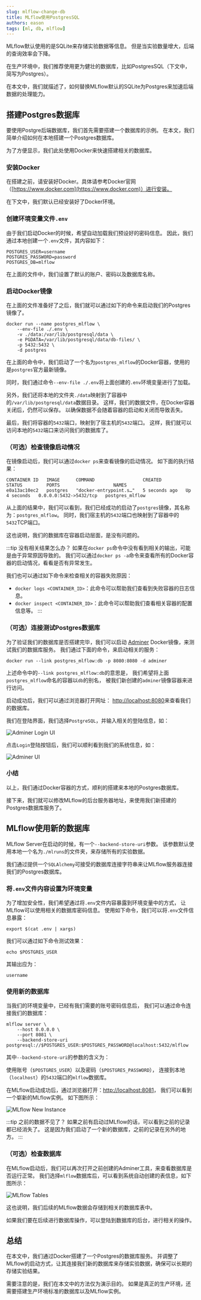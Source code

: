 ```yaml
---
slug: mlflow-change-db
title: MLflow使用PostgresSQL
authors: eason
tags: [ml, db, mlflow]
---
```


MLflow默认使用的是SQLite来存储实验数据等信息。
但是当实验数量增大，后端的查询效率会下降。

在生产环境中，我们推荐使用更为健壮的数据库，比如PostgresSQL（下文中，简写为Postgres）。

在本文中，我们就描述了，如何替换MLflow默认的SQLite为Postgres来加速后端数据的处理能力。

<!-- truncate -->

## 搭建Postgres数据库

要使用Postgre后端数据库，我们首先需要搭建一个数据库的示例。
在本文，我们简单介绍如何在本地搭建一个Postgres数据库。

为了方便显示，我们此处使用Docker来快速搭建相关的数据库。

### 安装Docker

在搭建之前，请安装好Docker。具体请参考Docker官网
（[https://www.docker.com](https://www.docker.com)）进行安装。

在下文中，我们默认已经安装好了Docker环境。

### 创建环境变量文件`.env`

由于我们启动Docker的时候，希望自动加载我们预设好的密码信息。
因此，我们通过本地创建一个`.env`文件，其内容如下：

```plaintext
POSTGRES_USER=username
POSTGRES_PASSWORD=password
POSTGRES_DB=mlflow
```

在上面的文件中，我们设置了默认的账户、密码以及数据库名称。

### 启动Docker镜像

在上面的文件准备好了之后，我们就可以通过如下的命令来启动我们的Postgres镜像了。

```shell
docker run --name postgres_mlflow \
    --env-file ./.env \
    -v ./data:/var/lib/postgresql/data \
    -e PGDATA=/var/lib/postgresql/data/db-files/ \
    -p 5432:5432 \
    -d postgres
```

在上面的命令中，我们启动了一个名为`postgres_mlflow`的Docker容器，使用的是`postgres`官方最新镜像。

同时，我们通过命令`--env-file ./.env`将上面创建的`.env`环境变量进行了加载。

另外，我们还将本地的文件夹`./data`映射到了容器中的`/var/lib/postgresql/data`数据目录。
这样，我们的数据文件，在Docker容器关闭后，仍然可以保存。
以确保数据不会随着容器的启动和关闭而导致丢失。

最后，我们将容器的`5432`端口，映射到了宿主机的`5432`端口。
这样，我们就可以访问本地的`5432`端口来访问我们的数据库了。

### （可选）检查镜像启动情况

在镜像启动后，我们可以通过`docker ps`来查看镜像的启动情况。
如下面的执行结果：

```plaintext
CONTAINER ID   IMAGE      COMMAND                  CREATED         STATUS         PORTS                    NAMES
e0a13ac10ec2   postgres   "docker-entrypoint.s…"   5 seconds ago   Up 4 seconds   0.0.0.0:5432->5432/tcp   postgres_mlflow
```

从上面的结果中，我们可以看到，我们已经成功的启动了`postgres`镜像，其名称为：`postgres_mlflow`。
同时，我们宿主机的`5432`端口也映射到了容器中的`5432`TCP端口。

这也说明，我们的数据库在容器启动层面，是没有问题的。

:::tip 没有相关结果怎么办？
如果在`docker ps`命令中没有看到相关的输出，可能是由于异常原因导致的。
我们可以通过`docker ps -a`命令来查看所有的Docker容器的启动情况，看看是否有异常发生。

我们也可以通过如下命令来检查相关的容器失败原因：

- `docker logs <CONTAINER_ID>`：此命令可以帮助我们查看到失败容器的日志信息。
- `docker inspect <CONTAINER_ID>`：此命令可以帮助我们查看相关容器的配置信息等。
:::

### （可选）连接测试Postgres数据库

为了验证我们的数据库是否搭建完毕，我们可以启动
[Adminer](https://hub.docker.com/_/adminer/) Docker镜像，来测试我们的数据库服务。
我们通过下面的命令，来启动相关的服务：

```shell
docker run --link postgres_mlflow:db -p 8080:8080 -d adminer
```

上述命令中的`--link postgres_mlflow:db`的意思是，
我们希望将上面`postgres_mlflow`命名的容器以`db`的别名，
被我们新创建的`adminer`镜像容器来进行访问。

启动成功后，我们可以通过浏览器打开网址：
[http://localhost:8080](http://localhost:8080)来查看我们的数据库。

我们在登陆界面，我们选择`PostgreSQL`，并输入相关的登陆信息，如：

![Adminer Login UI](./adminer-login-ui.png)

点击`Login`登陆按钮后，我们可以顺利看到我们的系统信息，如：

![Adminer UI](./adminer-ui.png)

### 小结

以上，我们通过Docker容器的方式，顺利的搭建来本地的Postgres数据库。

接下来，我们就可以修改MLflow的后台服务器地址，来使用我们新搭建的Postgres数据库服务了。

## MLflow使用新的数据库

MLflow Server在启动的时候，有一个`--backend-store-uri`参数。
该参数默认使用本地一个名为`./mlruns`的文件夹，来存储所有的实验数据。

我们通过提供一个`SQLAlchemy`可接受的数据库连接字符串来让MLflow服务器连接我们的Postgres数据库。

### 将`.env`文件内容设置为环境变量

为了增加安全性，我们希望通过将`.env`文件内容暴露到环境变量中的方式，
让MLflow可以使用相关的数据库密码信息。
使用如下命令，我们可以将`.env`文件信息暴露：

```shell
export $(cat .env | xargs)
```

我们可以通过如下命令测试效果：

```shell
echo $POSTGRES_USER
```

其输出应为：

```plaintext
username
```

### 使用新的数据库

当我们的环境变量中，已经有我们需要的账号密码信息后，
我们可以通过命令连接我们的数据库：

```shell
mlflow server \
    --host 0.0.0.0 \
    --port 8081 \
    --backend-store-uri postgresql://$POSTGRES_USER:$POSTGRES_PASSWORD@localhost:5432/mlflow
```

其中`--backend-store-uri`的参数的含义为：

使用账号（`$POSTGRES_USER`）以及密码（`$POSTGRES_PASSWORD`），
连接到本地（`localhost`）的`5432`端口的`mlflow`数据库。

在MLflow启动成功后，通过浏览器打开：[http://localhost:8081](http://localhost:8081)，
我们可以看到一个崭新的MLflow实例。
如下图所示：

![MLflow New Instance](./mlflow-new-instance.png)

:::tip 之前的数据不见了？
如果之前有启动过MLflow的话，可以看到之前的记录都已经消失了。
这是因为我们启动了一个新的数据库，之前的记录在另外的地方。
:::

### （可选）检查数据库

在MLflow启动后，我们可以再次打开之前创建的Adminer工具，来查看数据库是否运行正常。
我们选择`mlflow`数据库后，可以看到系统自动创建的表信息，如下图所示：

![MLflow Tables](./mlflow-tables.png)

这也说明，我们后续的MLflow数据会存储到相关的数据库表中。

如果我们要在后续进行数据库操作，可以登陆到数据库的后台，进行相关的操作。

## 总结

在本文中，我们通过Docker搭建了一个Postgres的数据库服务。
并调整了MLflow的启动方式，让其连接我们新的数据库来存储实验数据，确保可以长期的存储实验结果。

需要注意的是，我们在本文中的方法仅为演示目的。
如果是真正的生产环境，还需要搭建生产环境标准的数据库以及MLflow实例。
